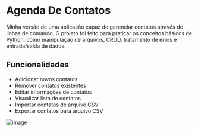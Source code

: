 # Agenda De Contatos
Minha versão de uma aplicação capaz de gerenciar contatos através de linhas de comando. O projeto foi feito para praticar os conceitos básicos de Python, como manipulação de arquivos, CRUD, tratamento de erros e entrada/saída de dados.

## Funcionalidades
- Adicionar novos contatos
- Remover contatos existentes
- Editar informações de contatos
- Visualizar lista de contatos
- Importar contatos de arquivo CSV
- Exportar contatos para arquivo CSV

![image](https://github.com/user-attachments/assets/d2027d06-d040-424c-818f-8414792a909f)
